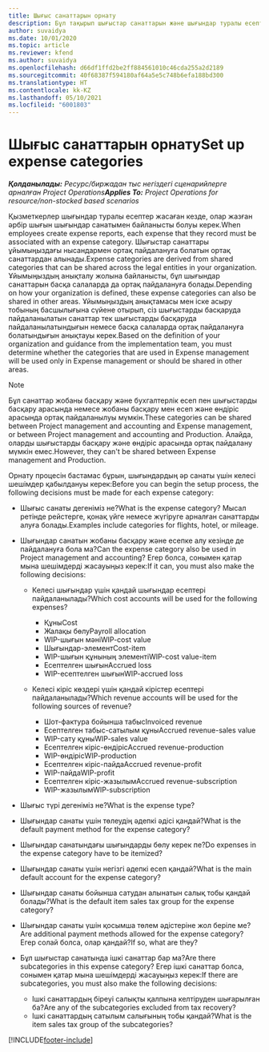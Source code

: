```yaml
---
title: Шығыс санаттарын орнату
description: Бұл тақырып шығыстар санаттарын және шығындар туралы есептер үшін ортақ санаттарды жасау жолдары туралы ақпарат береді.
author: suvaidya
ms.date: 10/01/2020
ms.topic: article
ms.reviewer: kfend
ms.author: suvaidya
ms.openlocfilehash: d66df1ffd2be2ff884561010c46cda255a2d2189
ms.sourcegitcommit: 40f68387f594180af64a5e5c748b6efa188bd300
ms.translationtype: HT
ms.contentlocale: kk-KZ
ms.lasthandoff: 05/10/2021
ms.locfileid: "6001803"
---
```

# <a name="set-up-expense-categories"></a><span data-ttu-id="6aee6-103">Шығыс санаттарын орнату</span><span class="sxs-lookup"><span data-stu-id="6aee6-103">Set up expense categories</span></span>

<span data-ttu-id="6aee6-104">_**Қолданылады:** Ресурс/биржадан тыс негіздегі сценарийлерге арналған Project Operations_</span><span class="sxs-lookup"><span data-stu-id="6aee6-104">_**Applies To:** Project Operations for resource/non-stocked based scenarios_</span></span>

<span data-ttu-id="6aee6-105">Қызметкерлер шығындар туралы есептер жасаған кезде, олар жазған әрбір шығын шығындар санатымен байланысты болуы керек.</span><span class="sxs-lookup"><span data-stu-id="6aee6-105">When employees create expense reports, each expense that they record must be associated with an expense category.</span></span> <span data-ttu-id="6aee6-106">Шығыстар санаттары ұйымыңыздағы нысандармен ортақ пайдалануға болатын ортақ санаттардан алынады.</span><span class="sxs-lookup"><span data-stu-id="6aee6-106">Expense categories are derived from shared categories that can be shared across the legal entities in your organization.</span></span> <span data-ttu-id="6aee6-107">Ұйымыңыздың анықталу жолына байланысты, бұл шығындар санаттарын басқа салаларда да ортақ пайдалануға болады.</span><span class="sxs-lookup"><span data-stu-id="6aee6-107">Depending on how your organization is defined, these expense categories can also be shared in other areas.</span></span> <span data-ttu-id="6aee6-108">Ұйымыңыздың анықтамасы мен іске асыру тобының басшылығына сүйене отырып, сіз шығыстарды басқаруда пайдаланылатын санаттар тек шығыстарды басқаруда пайдаланылатындығын немесе басқа салаларда ортақ пайдалануға болатындығын анықтауы керек.</span><span class="sxs-lookup"><span data-stu-id="6aee6-108">Based on the definition of your organization and guidance from the implementation team, you must determine whether the categories that are used in Expense management will be used only in Expense management or should be shared in other areas.</span></span>

> [!NOTE]
> <span data-ttu-id="6aee6-109">Бұл санаттар жобаны басқару және бухгалтерлік есеп пен шығыстарды басқару арасында немесе жобаны басқару мен есеп және өндіріс арасында ортақ пайдаланылуы мүмкін.</span><span class="sxs-lookup"><span data-stu-id="6aee6-109">These categories can be shared between Project management and accounting and Expense management, or between Project management and accounting and Production.</span></span> <span data-ttu-id="6aee6-110">Алайда, оларды шығыстарды басқару және өндіріс арасында ортақ пайдалану мүмкін емес.</span><span class="sxs-lookup"><span data-stu-id="6aee6-110">However, they can't be shared between Expense management and Production.</span></span>

<span data-ttu-id="6aee6-111">Орнату процесін бастамас бұрын, шығындардың әр санаты үшін келесі шешімдер қабылдануы керек:</span><span class="sxs-lookup"><span data-stu-id="6aee6-111">Before you can begin the setup process, the following decisions must be made for each expense category:</span></span>

- <span data-ttu-id="6aee6-112">Шығыс санаты дегеніміз не?</span><span class="sxs-lookup"><span data-stu-id="6aee6-112">What is the expense category?</span></span> <span data-ttu-id="6aee6-113">Мысал ретінде рейстерге, қонақ үйге немесе жүгіруге арналған санаттарды алуға болады.</span><span class="sxs-lookup"><span data-stu-id="6aee6-113">Examples include categories for flights, hotel, or mileage.</span></span>
- <span data-ttu-id="6aee6-114">Шығындар санатын жобаны басқару және есепке алу кезінде де пайдалануға бола ма?</span><span class="sxs-lookup"><span data-stu-id="6aee6-114">Can the expense category also be used in Project management and accounting?</span></span> <span data-ttu-id="6aee6-115">Егер болса, сонымен қатар мына шешімдерді жасауыңыз керек:</span><span class="sxs-lookup"><span data-stu-id="6aee6-115">If it can, you must also make the following decisions:</span></span>

    - <span data-ttu-id="6aee6-116">Келесі шығындар үшін қандай шығындар есептері пайдаланылады?</span><span class="sxs-lookup"><span data-stu-id="6aee6-116">Which cost accounts will be used for the following expenses?</span></span>

        - <span data-ttu-id="6aee6-117">Құны</span><span class="sxs-lookup"><span data-stu-id="6aee6-117">Cost</span></span>
        - <span data-ttu-id="6aee6-118">Жалақы бөлу</span><span class="sxs-lookup"><span data-stu-id="6aee6-118">Payroll allocation</span></span>
        - <span data-ttu-id="6aee6-119">WIP-шығын мәні</span><span class="sxs-lookup"><span data-stu-id="6aee6-119">WIP-cost value</span></span>
        - <span data-ttu-id="6aee6-120">Шығындар-элемент</span><span class="sxs-lookup"><span data-stu-id="6aee6-120">Cost-item</span></span>
        - <span data-ttu-id="6aee6-121">WIP-шығын құнының элементі</span><span class="sxs-lookup"><span data-stu-id="6aee6-121">WIP-cost value-item</span></span>
        - <span data-ttu-id="6aee6-122">Есептелген шығын</span><span class="sxs-lookup"><span data-stu-id="6aee6-122">Accrued loss</span></span>
        - <span data-ttu-id="6aee6-123">WIP-есептелген шығын</span><span class="sxs-lookup"><span data-stu-id="6aee6-123">WIP-accrued loss</span></span>

    - <span data-ttu-id="6aee6-124">Келесі кіріс көздері үшін қандай кірістер есептері пайдаланылады?</span><span class="sxs-lookup"><span data-stu-id="6aee6-124">Which revenue accounts will be used for the following sources of revenue?</span></span>

        - <span data-ttu-id="6aee6-125">Шот-фактура бойынша табыс</span><span class="sxs-lookup"><span data-stu-id="6aee6-125">Invoiced revenue</span></span>
        - <span data-ttu-id="6aee6-126">Есептелген табыс-сатылым құны</span><span class="sxs-lookup"><span data-stu-id="6aee6-126">Accrued revenue-sales value</span></span>
        - <span data-ttu-id="6aee6-127">WIP-сату құны</span><span class="sxs-lookup"><span data-stu-id="6aee6-127">WIP-sales value</span></span>
        - <span data-ttu-id="6aee6-128">Есептелген кіріс-өндіріс</span><span class="sxs-lookup"><span data-stu-id="6aee6-128">Accrued revenue-production</span></span>
        - <span data-ttu-id="6aee6-129">WIP-өндіріс</span><span class="sxs-lookup"><span data-stu-id="6aee6-129">WIP-production</span></span>
        - <span data-ttu-id="6aee6-130">Есептелген кіріс-пайда</span><span class="sxs-lookup"><span data-stu-id="6aee6-130">Accrued revenue-profit</span></span>
        - <span data-ttu-id="6aee6-131">WIP-пайда</span><span class="sxs-lookup"><span data-stu-id="6aee6-131">WIP-profit</span></span>
        - <span data-ttu-id="6aee6-132">Есептелген кіріс-жазылым</span><span class="sxs-lookup"><span data-stu-id="6aee6-132">Accrued revenue-subscription</span></span>
        - <span data-ttu-id="6aee6-133">WIP-жазылым</span><span class="sxs-lookup"><span data-stu-id="6aee6-133">WIP-subscription</span></span>

- <span data-ttu-id="6aee6-134">Шығыс түрі дегеніміз не?</span><span class="sxs-lookup"><span data-stu-id="6aee6-134">What is the expense type?</span></span>
- <span data-ttu-id="6aee6-135">Шығындар санаты үшін төлеудің әдепкі әдісі қандай?</span><span class="sxs-lookup"><span data-stu-id="6aee6-135">What is the default payment method for the expense category?</span></span>
- <span data-ttu-id="6aee6-136">Шығындар санатындағы шығындарды бөлу керек пе?</span><span class="sxs-lookup"><span data-stu-id="6aee6-136">Do expenses in the expense category have to be itemized?</span></span>
- <span data-ttu-id="6aee6-137">Шығындар санаты үшін негізгі әдепкі есеп қандай?</span><span class="sxs-lookup"><span data-stu-id="6aee6-137">What is the main default account for the expense category?</span></span>
- <span data-ttu-id="6aee6-138">Шығындар санаты бойынша сатудан алынатын салық тобы қандай болады?</span><span class="sxs-lookup"><span data-stu-id="6aee6-138">What is the default item sales tax group for the expense category?</span></span>
- <span data-ttu-id="6aee6-139">Шығындар санаты үшін қосымша төлем әдістеріне жол беріле ме?</span><span class="sxs-lookup"><span data-stu-id="6aee6-139">Are additional payment methods allowed for the expense category?</span></span> <span data-ttu-id="6aee6-140">Егер солай болса, олар қандай?</span><span class="sxs-lookup"><span data-stu-id="6aee6-140">If so, what are they?</span></span>
- <span data-ttu-id="6aee6-141">Бұл шығыстар санатында ішкі санаттар бар ма?</span><span class="sxs-lookup"><span data-stu-id="6aee6-141">Are there subcategories in this expense category?</span></span> <span data-ttu-id="6aee6-142">Егер ішкі санаттар болса, сонымен қатар мына шешімдерді жасауыңыз керек:</span><span class="sxs-lookup"><span data-stu-id="6aee6-142">If there are subcategories, you must also make the following decisions:</span></span>

    - <span data-ttu-id="6aee6-143">Ішкі санаттардың біреуі салықты қалпына келтіруден шығарылған ба?</span><span class="sxs-lookup"><span data-stu-id="6aee6-143">Are any of the subcategories excluded from tax recovery?</span></span>
    - <span data-ttu-id="6aee6-144">Ішкі санаттардың сатылым салығының тобы қандай?</span><span class="sxs-lookup"><span data-stu-id="6aee6-144">What is the item sales tax group of the subcategories?</span></span>


[!INCLUDE[footer-include](../includes/footer-banner.md)]